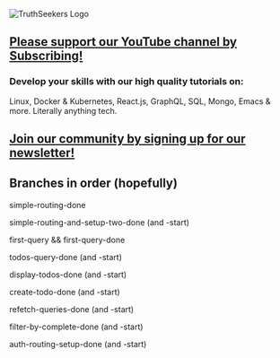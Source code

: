 ![TruthSeekers Logo](https://truthseekers.io/wp-content/uploads/2021/05/ts-logo-dark-horizontal549x181.jpg)

## [Please support our YouTube channel by Subscribing!](https://www.youtube.com/channel/UCa0s8d-23qP7RmIMZ54x7Ug)

### Develop your skills with our high quality tutorials on:

Linux, Docker & Kubernetes, React.js, GraphQL, SQL, Mongo, Emacs & more. Literally anything tech.

## [Join our community by signing up for our newsletter!](https://truthseekers.io/latest-tutorials-signup/)

## Branches in order (hopefully)

simple-routing-done

simple-routing-and-setup-two-done (and -start)

first-query && first-query-done

todos-query-done (and -start)

display-todos-done (and -start)

create-todo-done (and -start)

refetch-queries-done (and -start)

filter-by-complete-done (and -start)

auth-routing-setup-done (and -start)
